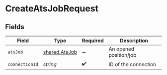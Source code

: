 # CreateAtsJobRequest


## Fields

| Field                                          | Type                                           | Required                                       | Description                                    |
| ---------------------------------------------- | ---------------------------------------------- | ---------------------------------------------- | ---------------------------------------------- |
| `atsJob`                                       | [shared.AtsJob](../../models/shared/atsjob.md) | :heavy_minus_sign:                             | An opened position/job                         |
| `connectionId`                                 | *string*                                       | :heavy_check_mark:                             | ID of the connection                           |